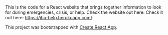 This is the code for a React website that brings together information to look for during emergencies, crisis, or help.
Check the website out here: Check it out here: https://jhu-help.herokuapp.com/.

This project was bootstrapped with [Create React App](https://github.com/facebook/create-react-app).
